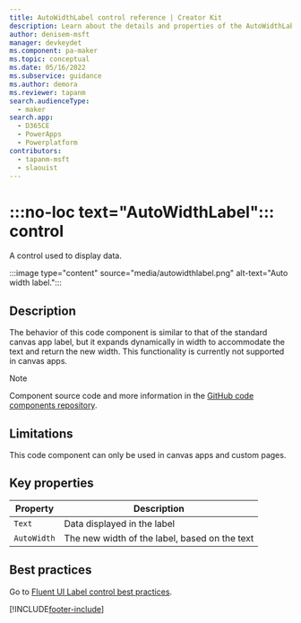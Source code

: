 ```yaml
---
title: AutoWidthLabel control reference | Creator Kit
description: Learn about the details and properties of the AutoWidthLabel control in the Creator Kit.
author: denisem-msft
manager: devkeydet
ms.component: pa-maker
ms.topic: conceptual
ms.date: 05/16/2022
ms.subservice: guidance
ms.author: demora
ms.reviewer: tapanm
search.audienceType: 
  - maker
search.app: 
  - D365CE
  - PowerApps
  - Powerplatform
contributors:
  - tapanm-msft
  - slaouist
---
```


# :::no-loc text="AutoWidthLabel"::: control

A control used to display data.

:::image type="content" source="media/autowidthlabel.png" alt-text="Auto width label.":::

## Description

The behavior of this code component is similar to that of the standard canvas app label, but it expands dynamically in width to accommodate the text and return the new width. This functionality is currently not supported in canvas apps.

> [!NOTE]
> Component source code and more information in the [GitHub code components repository](https://github.com/microsoft/powercat-code-components/tree/main/AutoWidthLabel).

## Limitations

This code component can only be used in canvas apps<!--note from editor: Is it okay that above, you say it isn't currently supported by canvas apps?--> and custom pages.

## Key properties

| Property | Description |
| -------- | ----------- |
| `Text` | Data displayed in the label |
| `AutoWidth` | The new width of the label, based on the text |

## Best practices

Go to [Fluent UI Label control best practices](https://developer.microsoft.com/en-us/fluentui#/controls/web/label).

[!INCLUDE[footer-include](../../includes/footer-banner.md)]
